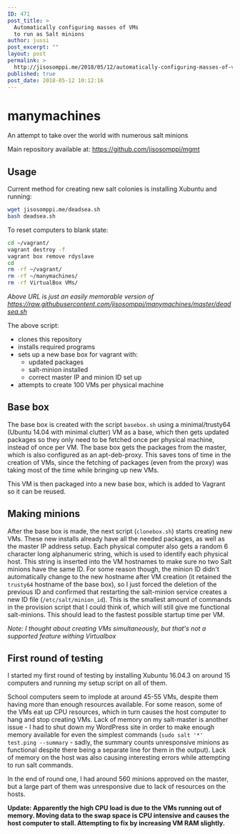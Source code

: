 ```yaml
---
ID: 471
post_title: >
  Automatically configuring masses of VMs
  to run as Salt minions
author: jussi
post_excerpt: ""
layout: post
permalink: >
  http://jisosomppi.me/2018/05/12/automatically-configuring-masses-of-vms-to-run-as-salt-minions/
published: true
post_date: 2018-05-12 10:12:16
---
```

# manymachines
An attempt to take over the world with numerous salt minions

Main repository available at: https://github.com/jisosomppi/mgmt


## Usage
Current method for creating new salt colonies is installing Xubuntu and running:

``` bash
wget jisosomppi.me/deadsea.sh
bash deadsea.sh

```

To reset computers to blank state:
``` bash
cd ~/vagrant/
vagrant destroy -f
vagrant box remove rdyslave
cd
rm -rf ~/vagrant/
rm -rf ~/manymachines/
rm -rf VirtualBox VMs/


```

_Above URL is just an easily memorable version of https://raw.githubusercontent.com/jisosomppi/manymachines/master/deadsea.sh_

The above script: 
* clones this repository
* installs required programs
* sets up a new base box for vagrant with:
  * updated packages
  * salt-minion installed
  * correct master IP and minion ID set up
* attempts to create 100 VMs per physical machine

## Base box
The base box is created with the script `basebox.sh` using a minimal/trusty64 (Ubuntu 14.04 with minimal clutter) VM as a base, which then gets updated packages so they only need to be fetched once per physical machine, instead of once per VM. The base box gets the packages from the master, which is also configured as an apt-deb-proxy. This saves tons of time in the creation of VMs, since the fetching of packages (even from the proxy) was taking most of the time while bringing up new VMs.

This VM is then packaged into a new base box, which is added to Vagrant so it can be reused.

## Making minions
After the base box is made, the next script (`clonebox.sh`) starts creating new VMs. These new installs already have all the needed packages, as well as the master IP address setup. Each physical computer also gets a random 6 character long alphanumeric string, which is used to identify each physical host. This string is inserted into the VM hostnames to make sure no two Salt minions have the same ID. For some reason though, the minion ID didn't automatically change to the new hostname after VM creation (it retained the `trusty64` hostname of the base box), so I just forced the deletion of the previous ID and confirmed that restarting the salt-minion service creates a new ID file (`/etc/salt/minion_id`). This is the smallest amount of commands in the provision script that I could think of, which will still give me functional salt-minions. This should lead to the fastest possible startup time per VM.

*Note: I thought about creating VMs simultaneously, but that's not a supported feature withing Virtualbox*

## First round of testing

I started my first round of testing by installing Xubuntu 16.04.3 on around 15 computers and running my setup script on all of them.

School computers seem to implode at around 45-55 VMs, despite them having more than enough resources available. For some reason, some of the VMs eat up CPU resources, which in turn causes the host computer to hang and stop creating VMs. Lack of memory on my salt-master is another issue - I had to shut down my WordPress site in order to make enough memory available for even the simplest commands (`sudo salt '*' test.ping --summary` - sadly, the summary counts unresponsive minions as functional despite there being a separate line for them in the output). Lack of memory on the host was also causing interesting errors while attempting to run salt commands.

In the end of round one, I had around 560 minions approved on the master, but a large part of them was unresponsive due to lack of resources on the hosts. 

**Update: Apparently the high CPU load is due to the VMs running out of memory. Moving data to the swap space is CPU intensive and causes the host computer to stall. Attempting to fix by increasing VM RAM slightly.**